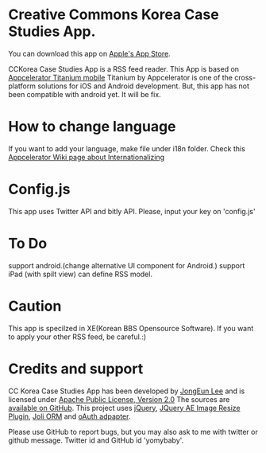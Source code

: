 Creative Commons Korea Case Studies App.
===============================================
You can download this app on [Apple's App Store](http://itunes.apple.com/us/app/creative-commons-korea/id445382946?mt=8). 

CCKorea Case Studies App is a RSS feed reader. This App is based on [Appcelerator Titanium mobile](http://www.appcelerator.com/products/titanium-mobile-application-development/)
Titanium by Appcelerator is one of the cross-platform solutions for iOS and Android development.
But, this app has not been compatible with android yet. It will be fix.

How to change language
======================
If you want to add your language, make file under i18n folder. Check this [Appcelerator Wiki page about Internationalizing](http://wiki.appcelerator.org/display/guides/Internationalizing+your+Application/)

Config.js
=========
This app uses Twitter API and bitly API. Please, input your key on 'config.js'

To Do
=====
support android.(change alternative UI component for Android.)
support iPad (with spilt view)
can define RSS model.

Caution
=======
This app is specilzed in XE(Korean BBS Opensource Software). If you want to apply your other RSS feed, be careful.:)

Credits and support
===================
CC Korea Case Studies App has been developed by [JongEun Lee](http://yomybaby.wordpress.com/) and is
licensed under [Apache Public License, Version 2.0](http://www.apache.org/licenses/LICENSE-2.0)
The sources are [available on GitHub](https://github.com/yomybaby/CCCases).
This project uses [jQuery](http://jquery.com/), [JQuery AE Image Resize Plugin](http://plugins.jquery.com/project/aeImageResize), [Joli ORM](https://github.com/xavierlacot/joli.js) and [oAuth adpapter](http://code.google.com/p/oauth-adapter/).

Please use GitHub to report bugs, but you may also ask to me with twitter or github message. Twitter id and GitHub id 'yomybaby'.